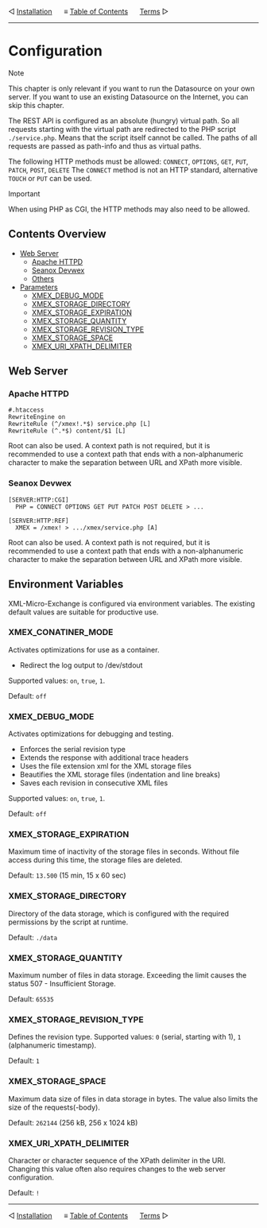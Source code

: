 &#9665; [Installation](installation.md)
&nbsp;&nbsp;&nbsp;&nbsp; &#8801; [Table of Contents](README.md)
&nbsp;&nbsp;&nbsp;&nbsp; [Terms](terms.md) &#9655;
- - -

# Configuration

> [!NOTE]
> This chapter is only relevant if you want to run the Datasource on your own
> server. If you want to use an existing Datasource on the Internet, you can skip
> this chapter.

The REST API is configured as an absolute (hungry) virtual path. So all requests
starting with the virtual path are redirected to the PHP script `./service.php`.
Means that the script itself cannot be called. The paths of all requests are
passed as path-info and thus as virtual paths.

The following HTTP methods must be allowed: `CONNECT`, `OPTIONS`, `GET`, `PUT`,
`PATCH`, `POST`, `DELETE` The `CONNECT` method is not an HTTP standard,
alternative `TOUCH` or `PUT` can be used.

> [!IMPORTANT]
> When using PHP as CGI, the HTTP methods may also need to be allowed.


## Contents Overview

* [Web Server](#web-server)
  * [Apache HTTPD](#apache-httpd)
  * [Seanox Devwex](#seanox-devwex)
  * [Others](#others)
* [Parameters](#parameters)
  * [XMEX_DEBUG_MODE](#xmex_debug_mode)
  * [XMEX_STORAGE_DIRECTORY](#xmex_storage_directory)
  * [XMEX_STORAGE_EXPIRATION](#xmex_storage_expiration)
  * [XMEX_STORAGE_QUANTITY](#xmex_storage_quantity)
  * [XMEX_STORAGE_REVISION_TYPE](#xmex_storage_revision_type)
  * [XMEX_STORAGE_SPACE](#xmex_storage_space)
  * [XMEX_URI_XPATH_DELIMITER](#xmex_uri_xpath_delimiter)


## Web Server

### Apache HTTPD

```
#.htaccess
RewriteEngine on
RewriteRule (^/xmex!.*$) service.php [L]
RewriteRule (^.*$) content/$1 [L]
```

Root can also be used. A context path is not required, but it is recommended to
use a context path that ends with a non-alphanumeric character to make the
separation between URL and XPath more visible.  

### Seanox Devwex

```
[SERVER:HTTP:CGI]
  PHP = CONNECT OPTIONS GET PUT PATCH POST DELETE > ...
  
[SERVER:HTTP:REF]
  XMEX = /xmex! > .../xmex/service.php [A]
```

Root can also be used. A context path is not required, but it is recommended to
use a context path that ends with a non-alphanumeric character to make the
separation between URL and XPath more visible.  


## Environment Variables

XML-Micro-Exchange is configured via environment variables. The existing default
values are suitable for productive use.

### XMEX_CONATINER_MODE
Activates optimizations for use as a container.

- Redirect the log output to /dev/stdout

Supported values: `on`, `true`, `1`.

Default: `off`

### XMEX_DEBUG_MODE
Activates optimizations for debugging and testing.

- Enforces the serial revision type
- Extends the response with additional trace headers
- Uses the file extension xml for the XML storage files
- Beautifies the XML storage files (indentation and line breaks)
- Saves each revision in consecutive XML files

Supported values: `on`, `true`, `1`.
 
Default: `off`

### XMEX_STORAGE_EXPIRATION
Maximum time of inactivity of the storage files in seconds. Without file access
during this time, the storage files are deleted.

Default: `13.500` (15 min, 15 x 60 sec)

### XMEX_STORAGE_DIRECTORY
Directory of the data storage, which is configured with the required permissions
by the script at runtime.

Default: `./data`

### XMEX_STORAGE_QUANTITY
Maximum number of files in data storage. Exceeding the limit causes the status
507 - Insufficient Storage.

Default: `65535`

### XMEX_STORAGE_REVISION_TYPE
Defines the revision type. Supported values: `0` (serial, starting with 1),
`1` (alphanumeric timestamp).

Default: `1`

### XMEX_STORAGE_SPACE
Maximum data size of files in data storage in bytes. The value also limits the
size of the requests(-body).

Default: `262144` (256 kB, 256 x 1024 kB)

### XMEX_URI_XPATH_DELIMITER
Character or character sequence of the XPath delimiter in the URI. Changing this
value often also requires changes to the web server configuration.

Default: `!`



- - -
&#9665; [Installation](installation.md)
&nbsp;&nbsp;&nbsp;&nbsp; &#8801; [Table of Contents](README.md)
&nbsp;&nbsp;&nbsp;&nbsp; [Terms](terms.md) &#9655;
